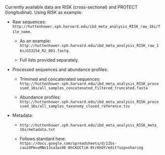 Currently available data are RISK (cross-sectional) and PROTECT (longitudinal). 
Using RISK as example:

* Raw sequences: `http://huttenhower.sph.harvard.edu/ibd_meta_analysis_RISK_raw_16s/file_name`.

  * As an example: `http://huttenhower.sph.harvard.edu/ibd_meta_analysis_RISK_raw_16s/G53154_R2_001.fastq`.

  * Full lists provided separately.

* Processed sequences and abundance profiles:
  
  * Trimmed and concatenated sequences: `http://huttenhower.sph.harvard.edu/ibd_meta_analysis_RISK_processed_16s/all_samples_concatenated_filtered_truncated.fasta`
  
  * Abundance profiles: `http://huttenhower.sph.harvard.edu/ibd_meta_analysis_RISK_processed_16s/all_samples_taxonomy_closed_reference.tsv`

* Metadata:
  
  * `http://huttenhower.sph.harvard.edu/ibd_meta_analysis_RISK_meta_16s/metadata.txt`
  
  * Follows standard here: `https://docs.google.com/spreadsheets/d/1Ibs-cauiOPmvoMNo13sa3ai0E-BhCKUCTiH-0tr6hOY/edit?usp=sharing`